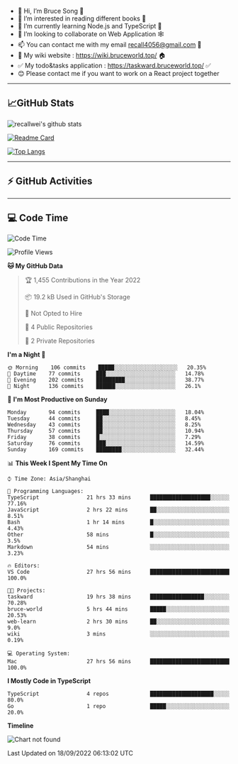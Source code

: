 - 👋 Hi, I’m Bruce Song 🦁️
- 👀 I’m interested in reading different books 📖
- 🌱 I’m currently learning Node.js and TypeScript 🚀
- 💞️ I’m looking to collaborate on Web Application 🕸️
- 📫 You can contact me with my email recall4056@gmail.com 📮
- 📖 My wiki website : https://wiki.bruceworld.top/ 🏠
- ✅ My todo&tasks application : https://taskward.bruceworld.top/ ✅
- 😊 Please contact me if you want to work on a React project together
---

## 📈GitHub Stats

![recallwei's github stats](https://github-readme-stats.vercel.app/api?username=recallwei&show_icons=true&theme=dracula&count_private=true&include_all_commits)

<!---
repository 卡片
--->

[![Readme Card](https://github-readme-stats.vercel.app/api/pin/?username=recallwei&repo=recallwei&theme=dracula)](https://github.com/recallwei/daily)

<!---
repository 常用语言 layout=compact（紧凑布局）
--->

[![Top Langs](https://github-readme-stats.vercel.app/api/top-langs/?username=recallwei&layout=compact&theme=dracula)](https://github.com/recallwei/daily)

---

## ⚡️ GitHub Activities

<!--START_SECTION:activity-->

<!--END_SECTION:activity-->

---

## 💻 Code Time

<!--START_SECTION:waka-->
![Code Time](http://img.shields.io/badge/Code%20Time-2%2C178%20hrs%2012%20mins-blue)

![Profile Views](http://img.shields.io/badge/Profile%20Views-0-blue)

**🐱 My GitHub Data** 

> 🏆 1,455 Contributions in the Year 2022
 > 
> 📦 19.2 kB Used in GitHub's Storage 
 > 
> 🚫 Not Opted to Hire
 > 
> 📜 4 Public Repositories 
 > 
> 🔑 2 Private Repositories  
 > 
**I'm a Night 🦉** 

```text
🌞 Morning    106 commits    █████░░░░░░░░░░░░░░░░░░░░   20.35% 
🌆 Daytime    77 commits     ███░░░░░░░░░░░░░░░░░░░░░░   14.78% 
🌃 Evening    202 commits    █████████░░░░░░░░░░░░░░░░   38.77% 
🌙 Night      136 commits    ██████░░░░░░░░░░░░░░░░░░░   26.1%

```
📅 **I'm Most Productive on Sunday** 

```text
Monday       94 commits     ████░░░░░░░░░░░░░░░░░░░░░   18.04% 
Tuesday      44 commits     ██░░░░░░░░░░░░░░░░░░░░░░░   8.45% 
Wednesday    43 commits     ██░░░░░░░░░░░░░░░░░░░░░░░   8.25% 
Thursday     57 commits     ██░░░░░░░░░░░░░░░░░░░░░░░   10.94% 
Friday       38 commits     █░░░░░░░░░░░░░░░░░░░░░░░░   7.29% 
Saturday     76 commits     ███░░░░░░░░░░░░░░░░░░░░░░   14.59% 
Sunday       169 commits    ████████░░░░░░░░░░░░░░░░░   32.44%

```


📊 **This Week I Spent My Time On** 

```text
⌚︎ Time Zone: Asia/Shanghai

💬 Programming Languages: 
TypeScript               21 hrs 33 mins      ███████████████████░░░░░░   77.16% 
JavaScript               2 hrs 22 mins       ██░░░░░░░░░░░░░░░░░░░░░░░   8.51% 
Bash                     1 hr 14 mins        █░░░░░░░░░░░░░░░░░░░░░░░░   4.43% 
Other                    58 mins             █░░░░░░░░░░░░░░░░░░░░░░░░   3.5% 
Markdown                 54 mins             ░░░░░░░░░░░░░░░░░░░░░░░░░   3.23%

🔥 Editors: 
VS Code                  27 hrs 56 mins      █████████████████████████   100.0%

🐱‍💻 Projects: 
taskward                 19 hrs 38 mins      █████████████████░░░░░░░░   70.28% 
bruce-world              5 hrs 44 mins       █████░░░░░░░░░░░░░░░░░░░░   20.53% 
web-learn                2 hrs 30 mins       ██░░░░░░░░░░░░░░░░░░░░░░░   9.0% 
wiki                     3 mins              ░░░░░░░░░░░░░░░░░░░░░░░░░   0.19%

💻 Operating System: 
Mac                      27 hrs 56 mins      █████████████████████████   100.0%

```

**I Mostly Code in TypeScript** 

```text
TypeScript               4 repos             ████████████████████░░░░░   80.0% 
Go                       1 repo              █████░░░░░░░░░░░░░░░░░░░░   20.0%

```


**Timeline**

![Chart not found](https://raw.githubusercontent.com/recallwei/recallwei/main/charts/bar_graph.png) 


 Last Updated on 18/09/2022 06:13:02 UTC
<!--END_SECTION:waka-->
<!---
recallwei/recallwei is a ✨ special ✨ repository because its `README.md` (this file) appears on your GitHub profile.
You can click the Preview link to take a look at your changes.
--->
